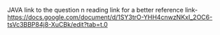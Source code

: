 JAVA link to the question n reading link for a better reference 
link- https://docs.google.com/document/d/1SY3trO-YHH4cnwzNKxI_2OC6-tsVc3BBP84j8-XuCBk/edit?tab=t.0
